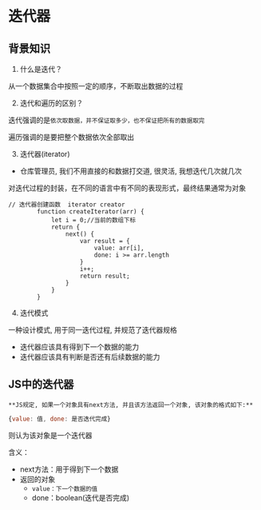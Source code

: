# 迭代器

## 背景知识

1. 什么是迭代？

从一个数据集合中按照一定的顺序，不断取出数据的过程

2. 迭代和遍历的区别？

迭代强调的是`依次取数据，并不保证取多少，也不保证把所有的数据取完`

遍历强调的是要把整个数据依次全部取出

3. 迭代器(iterator)

- 仓库管理员, 我们不用直接的和数据打交道, 很灵活, 我想迭代几次就几次

对迭代过程的封装，在不同的语言中有不同的表现形式，最终结果通常为对象

```
// 迭代器创建函数  iterator creator
        function createIterator(arr) {
            let i = 0;//当前的数组下标
            return { 
                next() {
                    var result = {
                        value: arr[i],
                        done: i >= arr.length
                    }
                    i++;
                    return result;
                }
            }
        }
```


4. 迭代模式

一种设计模式, 用于同一迭代过程, 并规范了迭代器规格

- 迭代器应该具有得到下一个数据的能力
- 迭代器应该具有判断是否还有后续数据的能力

## JS中的迭代器

`**JS规定, 如果一个对象具有next方法, 并且该方法返回一个对象, 该对象的格式如下:**`

```js
{value: 值, done: 是否迭代完成}
```

则认为该对象是一个迭代器

含义：

- next方法：用于得到下一个数据
- 返回的对象
  - `value：下一个数据的值`
  - done：boolean(迭代是否完成)
